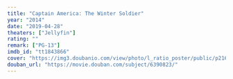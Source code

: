 ```yaml
---
title: "Captain America: The Winter Soldier"
year: "2014"
date: "2019-04-28"
theaters: ["Jellyfin"]
rating: ""
remark: ["PG-13"]
imdb_id: "tt1843866"
cover: "https://img3.doubanio.com/view/photo/l_ratio_poster/public/p2169912867.jpg"
douban_url: "https://movie.douban.com/subject/6390823/"
---
```

